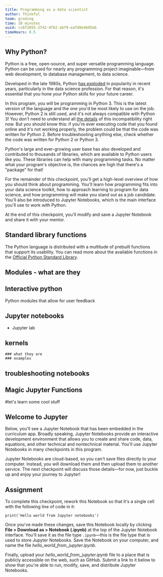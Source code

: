 ```yaml
---
title: Programming as a data scientist
author: Thinkful
team: grading
time: 30 minutes
uuid: cc6f2055-2f42-4f62-abf9-eafd0e4b95eb
timeHours: 0.5
---
```


## Why Python?

Python is a free, open-source, and super versatile programming language. Python can be used for nearly any programming project imaginable—from web development, to database management, to data science.

Developed in the late 1980s, Python [has exploded](https://www.economist.com/graphic-detail/2018/07/26/python-is-becoming-the-worlds-most-popular-coding-language) in popularity in recent years, particularly in the data science profession. For that reason, it's essential that you hone your Python skills for your future career. 

In this program, you will be programming in Python 3. This is the latest version of the language and the one you'd be most likely to use on the job. However, Python 2 is still used, and it's not always compatible with Python 3! You don't need to understand all [the details](https://wiki.python.org/moin/Python2orPython3) of this incompatibility right now. But you should know this: if you're ever executing code that you found online and it's not working properly, the problem could be that the code was written for Python 2. Before troubleshooting anything else, check whether the code was written for Python 2 or Python 3.

Python's large and ever-growing user base has also developed and contributed to thousands of libraries, which are available to Python users like you. These libraries can help with many programming tasks. No matter what your program's objective is, the chances are high that there's a "package" for that!

For the remainder of this checkpoint, you'll get a high-level overview of how you should think about programming. You'll learn how programming fits into your data science toolkit, how to approach learning to program for data science, and how programming will make you stand out as a job candidate. You'll also be introduced to Jupyter Notebooks, which is the main interface you'll use to work with Python.

At the end of this checkpoint, you'll modify and save a Jupyter Notebook and share it with your mentor.

    
## Standard library functions
The Python language is distributed with a multitude of prebuilt functions that support its usability. You can read more about the available functions in the [Official Python Standard Library](https://docs.python.org/3/library/). 


## Modules - what are they
    
## Interactive python
Python modules that allow for user feedback 
    
## Jupyter notebooks
   + Jupyter lab
## kernels
    ### what they are
    ### examples
    
## troubleshooting notebooks
    
## Magic Jupyter Functions
#let's learn some cool stuff
## Welcome to Jupyter

Below, you'll see a Jupyter Notebook that has been embedded in the curriculum app. Broadly speaking, Jupyter Notebooks provide an interactive development environment that allows you to create and share code, data, equations, and other technical and nontechnical material. You'll use Jupyter Notebooks in many checkpoints in this program.

Jupyter Notebooks are cloud-based, so you can't save files directly to your computer. Instead, you will download them and then upload them to another service. The next checkpoint will discuss those details—for now, just buckle up and enjoy your journey to Jupyter!

<jupyter notebook-name="jupyter_intro" course-code="DSBC"></jupyter>

## Assignment

To complete this checkpoint, rework this Notebook so that it's a single cell with the following line of code in it:

```
print('Hello world from Jupyter notebooks')
```

Once you've made these changes, save this Notebook locally by clicking **File > Download as > Notebook (.ipynb)** at the top of the Jupyter Notebook interface. You'll save it as the file type `.ipynb`—this is the file type that is used to store Jupyter Notebooks. Save the Notebook on your computer, and name the file *hello_world_from_jupyter.ipynb*. 

Finally, upload your *hello_world_from_jupyter.ipynb* file to a place that is publicly accessible on the web, such as GitHub. Submit a link to it below to show that you're able to run, modify, save, and distribute Jupyter Notebooks.

<!--stackedit_data:
eyJoaXN0b3J5IjpbNTIzNjkyMzEwXX0=
-->